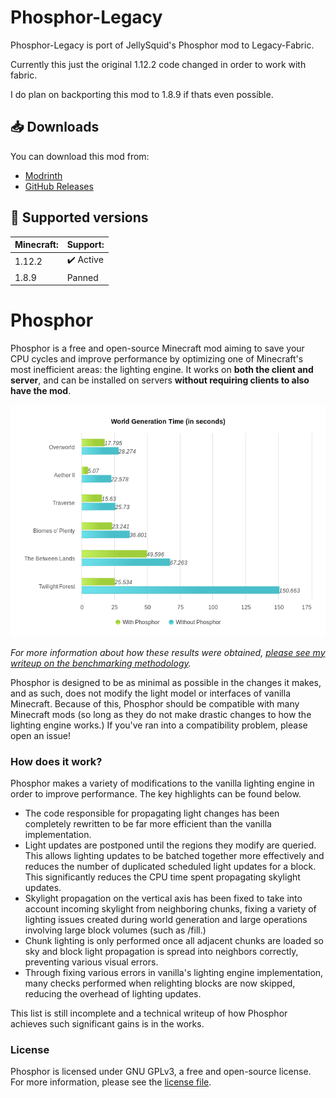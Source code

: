 # Phosphor-Legacy

Phosphor-Legacy is port of JellySquid's Phosphor mod to Legacy-Fabric.

Currently this just the original 1.12.2 code changed in order to work with fabric.

I do plan on backporting this mod to 1.8.9 if thats even possible.

## 📥 Downloads

You can download this mod from:
* [Modrinth](https://modrinth.com/mod/phosphor-legacy)
* [GitHub Releases](https://github.com/Grayray75/Phosphor-Legacy/releases)

## 🎲 Supported versions

| Minecraft: | Support: |
| ---------- | -------- |
| 1.12.2     | ✔️ Active |
| 1.8.9      | Panned   |


# Phosphor

Phosphor is a free and open-source Minecraft mod aiming to save your CPU cycles and improve performance by optimizing one of Minecraft's most inefficient areas: the lighting engine.
It works on **both the client and server**, and can be installed on servers **without requiring clients to also have the mod**.

<p align="center">
  <img src="./media/benchmark.png" />
</p>

_For more information about how these results were obtained, [please see my writeup on the benchmarking methodology](https://web.archive.org/web/20201112021842/https://gist.github.com/jellysquid3/3b545be9c00cc59fe5c68927d03ec708)._

Phosphor is designed to be as minimal as possible in the changes it makes, and as such, does not modify the light model or interfaces of vanilla Minecraft. Because of this, Phosphor should be compatible
with many Minecraft mods (so long as they do not make drastic changes to how the lighting engine works.) If you've ran into a compatibility problem, please open an issue!

### How does it work?

Phosphor makes a variety of modifications to the vanilla lighting engine in order to improve performance. The key highlights can be found below.

- The code responsible for propagating light changes has been completely rewritten to be far more efficient than the vanilla implementation.
- Light updates are postponed until the regions they modify are queried. This allows lighting updates to be batched together more effectively and reduces the number of duplicated scheduled light updates for a block.
  This significantly reduces the CPU time spent propagating skylight updates.
- Skylight propagation on the vertical axis has been fixed to take into account incoming skylight from neighboring chunks, fixing a variety of lighting issues created during world generation and large operations
  involving large block volumes (such as /fill.)
- Chunk lighting is only performed once all adjacent chunks are loaded so sky and block light propagation is spread into neighbors correctly, preventing various visual errors.
- Through fixing various errors in vanilla's lighting engine implementation, many checks performed when relighting blocks are now skipped, reducing the overhead of lighting updates.

This list is still incomplete and a technical writeup of how Phosphor achieves such significant gains is in the works.

### License

Phosphor is licensed under GNU GPLv3, a free and open-source license. For more information, please see the [license file](./LICENSE.txt).
